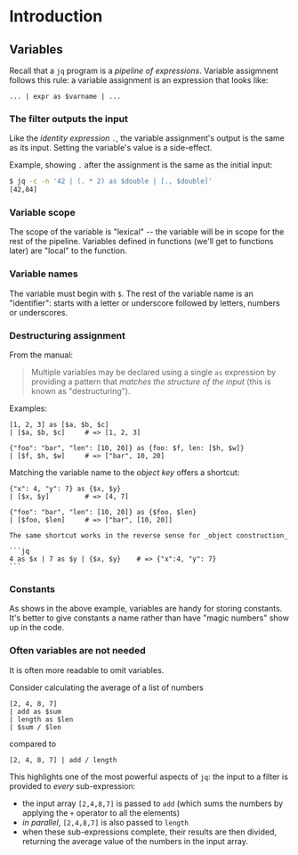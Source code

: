 # Introduction

## Variables

Recall that a `jq` program is a _pipeline of expressions_.
Variable assigmnent follows this rule: a variable assignment is an expression that looks like:

```jq
... | expr as $varname | ...
```

### The filter outputs the input

Like the _identity expression_ `.`, the variable assignment's output is the same as its input.
Setting the variable's value is a side-effect.

Example, showing `.` after the assignment is the same as the initial input:

```sh
$ jq -c -n '42 | (. * 2) as $double | [., $double]'
[42,84]
```

### Variable scope

The scope of the variable is "lexical" -- the variable will be in scope for the rest of the pipeline.
Variables defined in functions (we'll get to functions later) are "local" to the function.

### Variable names

The variable must begin with `$`.
The rest of the variable name is an "identifier": starts with a letter or underscore followed by letters, numbers or underscores.

### Destructuring assignment

From the manual:

> Multiple variables may be declared using a single `as` expression by providing a pattern that _matches the structure of the input_ (this is known as "destructuring").

Examples:

```jq
[1, 2, 3] as [$a, $b, $c]
| [$a, $b, $c]     # => [1, 2, 3]
```
```jq
{"foo": "bar", "len": [10, 20]} as {foo: $f, len: [$h, $w]}
| [$f, $h, $w]     # => ["bar", 10, 20]
```

Matching the variable name to the _object key_ offers a shortcut:

```jq
{"x": 4, "y": 7} as {$x, $y}
| [$x, $y]         # => [4, 7]
```
```jq
{"foo": "bar", "len": [10, 20]} as {$foo, $len}
| [$foo, $len]     # => ["bar", [10, 20]]
```

~~~~exercism/note
The same shortcut works in the reverse sense for _object construction_

```jq
4 as $x | 7 as $y | {$x, $y}    # => {"x":4, "y": 7}
```
~~~~

### Constants

As shows in the above example, variables are handy for storing constants.
It's better to give constants a name rather than have "magic numbers" show up in the code.

### Often variables are not needed

It is often more readable to omit variables.

Consider calculating the average of a list of numbers

```jq
[2, 4, 8, 7]
| add as $sum
| length as $len
| $sum / $len
```

compared to
```jq
[2, 4, 8, 7] | add / length
```

This highlights one of the most powerful aspects of `jq`: the input to a filter is provided to _every_ sub-expression:

- the input array `[2,4,8,7]` is passed to `add` (which sums the numbers by applying the `+` operator to all the elements)
- _in parallel_, `[2,4,8,7]` is also passed to `length`
- when these sub-expressions complete, their results are then divided, returning the average value of the numbers in the input array.

